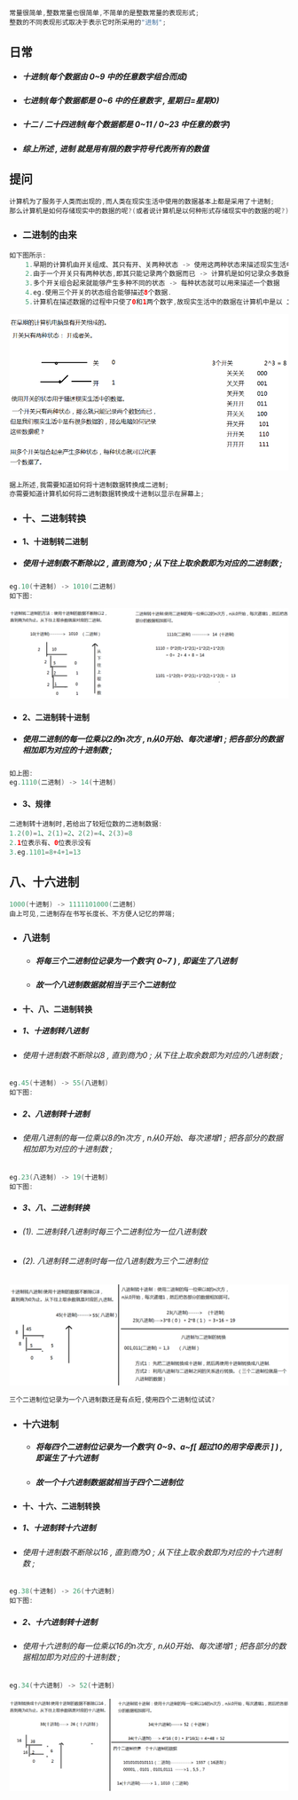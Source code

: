 ```java
常量很简单,整数常量也很简单,不简单的是整数常量的表现形式;
整数的不同表现形式取决于表示它时所采用的"进制";
```

## 日常

* ##### 十进制\(每个数据由 0~9 中的任意数字组合而成\)
* ##### 七进制\(每个数据都是 0~6 中的任意数字 , 星期日=星期0\)
* ##### 十二 / 二十四进制\(每个数据都是 0~11 / 0~23 中任意的数字\)
* ##### 综上所述 , 进制 就是用有限的数字符号代表所有的数值

## 提问

```java
计算机为了服务于人类而出现的,而人类在现实生活中使用的数据基本上都是采用了十进制;
那么计算机是如何存储现实中的数据的呢?(或者说计算机是以何种形式存储现实中的数据的呢?)
```

* ### 二进制的由来

```java
如下图所示:
    1.早期的计算机由开关组成、其只有开、关两种状态 -> 使用这两种状态来描述现实生活中的数据(eg.开1关0);
    2.由于一个开关只有两种状态,即其只能记录两个数据而已 -> 计算机是如何记录众多数据的呢?
    3.多个开关组合起来就能够产生多种不同的状态 -> 每种状态就可以用来描述一个数据
    4.eg.使用三个开关的状态组合能够描述8个数据.
    5.计算机在描述数据的过程中只使了0和1两个数字,故现实生活中的数据在计算机中是以 二进制 的形式来保存的;
```

![](/assets/二进制的由来.png)

```java
据上所述,我需要知道如何将十进制数据转换成二进制;
亦需要知道计算机如何将二进制数据转换成十进制以显示在屏幕上;
```

* ### 十、二进制转换
* #### 1、十进制转二进制
* ##### 使用十进制数不断除以2 , 直到商为0 ; 从下往上取余数即为对应的二进制数 ;

```java
eg.10(十进制) -> 1010(二进制)
如下图:
```

![](/assets/十进制与二进制之间的转换.png)

* #### 2、二进制转十进制
* ##### 使用二进制的每一位乘以2的n次方 , n从0开始、每次递增1 ; 把各部分的数据相加即为对应的十进制数 ;

```java
如上图:
eg.1110(二进制) -> 14(十进制)
```

* #### 3、规律

```java
二进制转十进制时,若给出了较短位数的二进制数据:
1.2(0)=1、2(1)=2、2(2)=4、2(3)=8
2.1位表示有、0位表示没有
3.eg.1101=8+4+1=13
```

## 八、十六进制

```java
1000(十进制) -> ‭1111101000‬(二进制)
由上可见,二进制存在书写长度长、不方便人记忆的弊端;
```

* ### 八进制

  * ##### 将每三个二进制位记录为一个数字\( 0~7 \) , 即诞生了八进制
  * ##### 故一个八进制数据就相当于三个二进制位
* #### 十、八、二进制转换
* ##### 1、十进制转八进制
* ###### 使用十进制数不断除以8 , 直到商为0 ; 从下往上取余数即为对应的八进制数 ;

```java
eg.45(十进制) -> 55(八进制)
如下图:
```

* ##### 2、八进制转十进制
* ###### 使用八进制的每一位乘以8的n次方 , n从0开始、每次递增1 ; 把各部分的数据相加即为对应的十进制数 ;

```java
eg.23(八进制) -> 19(十进制)
如下图:
```

* ##### 3、八、二进制转换
* ###### \(1\). 二进制转八进制时每三个二进制位为一位八进制数
* ###### \(2\). 八进制转二进制时每一位八进制数为三个二进制位

![](/assets/十_八_二进制之间的转换.png)

```java
三个二进制位记录为一个八进制数还是有点短,使用四个二进制位试试?
```

* ### 十六进制

  * ##### 将每四个二进制位记录为一个数字\( 0~9、a~f\[ 超过10的用字母表示 \] \) , 即诞生了十六进制
  * ##### 故一个十六进制数据就相当于四个二进制位
* #### 十、十六、二进制转换
* ##### 1、十进制转十六进制
* ###### 使用十进制数不断除以16 , 直到商为0 ; 从下往上取余数即为对应的十六进制数 ;

```java
eg.38(十进制) -> 26(十六进制)
如下图:
```

* ##### 2、十六进制转十进制
* ###### 使用十六进制的每一位乘以16的n次方 , n从0开始、每次递增1 ; 把各部分的数据相加即为对应的十进制数 ;

```java
eg.34(十六进制) -> 52(十进制)
```

![](/assets/十_十六_二进制之间的转换.png)

